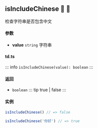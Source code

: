 ## isIncludeChinese :tada: :100: 
检查字符串是否包含中文
#### 参数 
- **value** `string` 字符串
 
#### td.ts
::: info
`isIncludeChinese(value): boolean`
:::
#### 返回 
- `boolean` 
::: tip
true | false
:::
#### 实例 
```ts
isIncludeChinese() // => false
```
```ts
isIncludeChinese('你好') // => true
```

